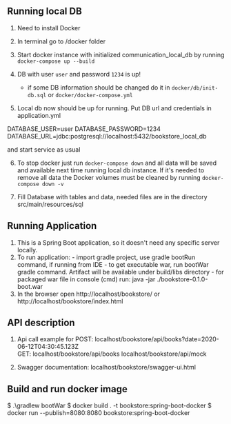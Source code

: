 ## Running local DB

1. Need to install Docker
2. In terminal go to /docker folder 
3. Start docker instance with initialized communication_local_db by running `docker-compose up --build`
4. DB with user `user` and password `1234` is up!
    * if some DB information should be changed do it in `docker/db/init-db.sql` or 
    `docker/docker-compose.yml`

5. Local db now should be up for running. Put DB url and credentials in application.yml 

DATABASE_USER=user
DATABASE_PASSWORD=1234
DATABASE_URL=jdbc:postgresql://localhost:5432/bookstore_local_db

and start service as usual

6. To stop docker just run `docker-compose down` and all data will be saved and available next time running local db instance.
If it's needed to remove all data the Docker volumes must be cleaned by running `docker-compose down -v`

7. Fill Database with tables and data, needed files are in the directory  src/main/resources/sql

## Running Application

1. This is a Spring Boot application, so it doesn't need any specific server locally.
2. To run application:
       - import gradle project, use gradle bootRun command, if running from IDE
       - to get executable war, run bootWar gradle command. Artifact will be available under build/libs directory
       - for packaged war file in console (cmd) run: java -jar ./bookstore-0.1.0-boot.war
3. In the browser open http://localhost/bookstore/ or http://localhost/bookstore/index.html 

## API description
1. Api call example for POST: localhost/bookstore/api/books?date=2020-06-12T04:30:45.123Z   
                        GET: localhost/bookstore/api/books
                             localhost/bookstore/api/mock  
           
2. Swagger documentation: localhost/bookstore/swagger-ui.html

## Build and run docker image

$ .\gradlew bootWar
$ docker build . -t bookstore:spring-boot-docker
$ docker run --publish=8080:8080 bookstore:spring-boot-docker
